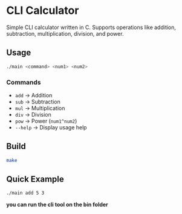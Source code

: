 # CLI Calculator

Simple CLI calculator written in C. Supports operations like addition, subtraction, multiplication, division, and power.

## Usage

```bash
./main <command> <num1> <num2>
```

### Commands

- `add` → Addition
- `sub` → Subtraction
- `mul` → Multiplication
- `div` → Division
- `pow` → Power (`num1^num2`)
- `--help` → Display usage help

## Build

```bash
make
```

## Quick Example

```bash
./main add 5 3
```

**you can run the cli tool on the bin folder**

